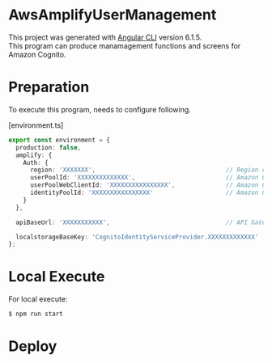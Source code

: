 # AwsAmplifyUserManagement

This project was generated with [Angular CLI](https://github.com/angular/angular-cli) version 6.1.5.  
This program can produce manamagement functions and screens for Amazon Cognito.

# Preparation
To execute this program, needs to configure following.

[environment.ts]
```ts
export const environment = {
  production: false,
  amplify: {
    Auth: {
      region: 'XXXXXXX',                                    // Region code
      userPoolId: 'XXXXXXXXXXXXXX',                         // Amazon Cognito UserPool ID
      userPoolWebClientId: 'XXXXXXXXXXXXXXXX',              // Amazon Cognito Application client ID
      identityPoolId: 'XXXXXXXXXXXXXXXX'                    // Amazon Cognito Identity pool ID
    }
  },

  apiBaseUrl: 'XXXXXXXXXXX',                                // API Gateway base URL

  localstorageBaseKey: 'CognitoIdentityServiceProvider.XXXXXXXXXXXXX'  // Local storage key (CognitoIdentityServiceProvider.<userPoolWebClientId>)
};
```

# Local Execute
For local execute:

```sh
$ npm run start
```

# Deploy
